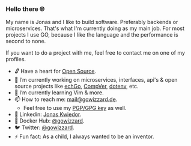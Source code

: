 ### Hello there 🌐

My name is Jonas and I like to build software. Preferably backends or microservices. That's what I'm currently doing as my main job. For most projects I use GO, because I like the language and the performance is second to none.

If you want to do a project with me, feel free to contact me on one of my profiles.

- 🔓 Have a heart for [Open Source](https://opensource.org/).
- 🔭  I’m currently working on microservices, interfaces, api's & open source projects like [echGo](https://github.com/echgo), [CompVer](https://github.com/gowizzard/compver), [dotenv](https://github.com/gowizzard/dotenv), etc.
- 🌱  I’m currently learning Vim & more.
- 📫  How to reach me: [mail@gowizzard.de](mailto:mail@gowizzard.de).
  - Feel free to use my [PGP/GPG key](https://keys.openpgp.org/search?q=mail%40gowizzard.de) as well.
- 🦟  Linkedin: [Jonas Kwiedor](https://www.linkedin.com/in/jonas-kwiedor/).
- 🐳  Docker Hub: [@gowizzard](https://hub.docker.com/u/gowizzard).
- 🐦  Twitter: [@gowizzard](https://twitter.com/gowizzard).
- ⚡   Fun fact: As a child, I always wanted to be an inventor.
